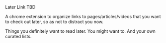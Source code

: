 Later Link TBD

A chrome extension to organize links to pages/articles/videos that you want to check out later, so as not to distract you now.

Things you definitely want to read later.
You might want to.
And your own curated lists.